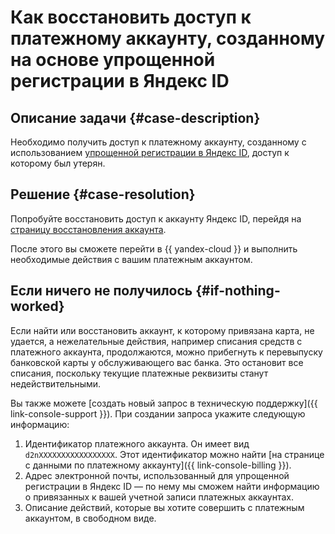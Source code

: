 # Как восстановить доступ к платежному аккаунту, созданному на основе упрощенной регистрации в Яндекс ID


## Описание задачи {#case-description}

Необходимо получить доступ к платежному аккаунту, созданному с использованием [упрощенной регистрации в Яндекс ID](https://yandex.ru/support/id/authorization/lite.html#lite__login-mail), доступ к которому был утерян.

## Решение {#case-resolution}

Попробуйте восстановить доступ к аккаунту Яндекс ID, перейдя на [страницу восстановления аккаунта](https://passport.yandex.ru/auth/restore/login).

После этого вы сможете перейти в {{ yandex-cloud }} и выполнить необходимые действия с вашим платежным аккаунтом.

## Если ничего не получилось {#if-nothing-worked}

Если найти или восстановить аккаунт, к которому привязана карта, не удается, а нежелательные действия, например списания средств с платежного аккаунта, продолжаются, можно прибегнуть к перевыпуску банковской карты у обслуживающего вас банка. Это остановит все списания, поскольку текущие платежные реквизиты станут недействительными.

Вы также можете [создать новый запрос в техническую поддержку]({{ link-console-support }}). При создании запроса укажите следующую информацию:

1. Идентификатор платежного аккаунта. Он имеет вид `d2nXXXXXXXXXXXXXXXXX`. Этот идентификатор можно найти [на странице с данными по платежному аккаунту]({{ link-console-billing }}).
1. Адрес электронной почты, использованный для упрощенной регистрации в Яндекс ID — по нему мы сможем найти информацию о привязанных к вашей учетной записи платежных аккаунтах.
1. Описание действий, которые вы хотите совершить с платежным аккаунтом, в свободном виде.
